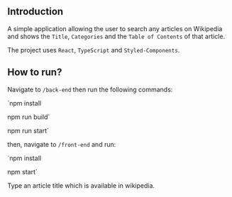 ## Introduction
A simple application allowing the user to search any articles on Wikipedia and shows the `Title`, `Categories` and the `Table of Contents` of that article.

The project uses `React`, `TypeScript` and `Styled-Components`.

## How to run?
Navigate to `/back-end` then run the following commands:

`npm install

npm run build`

npm run start`

then, navigate to `/front-end` and run:

`npm install

npm start`

Type an article title which is available in wikipedia.
